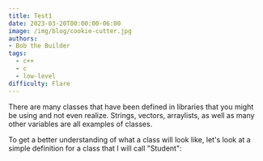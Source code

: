 ```yaml
---
title: Test1
date: 2023-03-20T00:00:00-06:00
image: /img/blog/cookie-cutter.jpg
authors: 
- Bob the Builder
tags:
  - c++
  - c
  - low-level
difficulty: Flare
---
```


There are many classes that have been defined in libraries that you might be using and not even realize. Strings, vectors, arraylists, as well as many other variables are all examples of classes.

To get a better understanding of what a class will look like, let's look at a simple definition for a class that I will call "Student":
